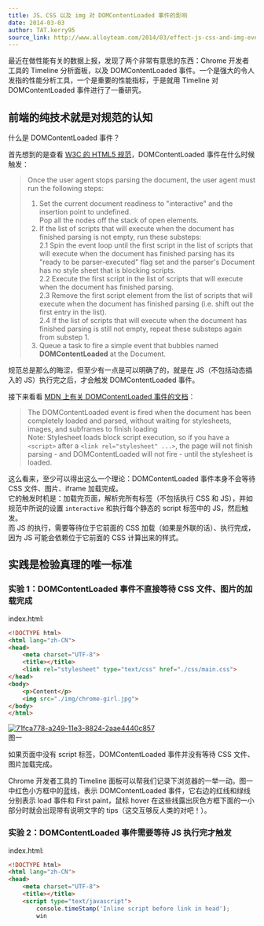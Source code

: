 ```yaml
---
title: JS、CSS 以及 img 对 DOMContentLoaded 事件的影响
date: 2014-03-03
author: TAT.kerry95
source_link: http://www.alloyteam.com/2014/03/effect-js-css-and-img-event-of-domcontentloaded/
---
```


<!-- {% raw %} - for jekyll -->

最近在做性能有关的数据上报，发现了两个非常有意思的东西：Chrome 开发者工具的 Timeline 分析面板，以及 DOMContentLoaded 事件。一个是强大的令人发指的性能分析工具，一个是重要的性能指标，于是就用 Timeline 对 DOMContentLoaded 事件进行了一番研究。

## 前端的纯技术就是对规范的认知

什么是 DOMContentLoaded 事件？

首先想到的是查看 [W3C 的 HTML5 规范](http://www.w3.org/TR/html5/syntax.html#the-end)，DOMContentLoaded 事件在什么时候触发：

> Once the user agent stops parsing the document, the user agent must run the following steps:  
> 1. Set the current document readiness to "interactive" and the insertion point to undefined.  
> Pop all the nodes off the stack of open elements.  
> 2. If the list of scripts that will execute when the document has finished parsing is not empty, run these substeps:  
> 2.1 Spin the event loop until the first script in the list of scripts that will execute when the document has finished parsing has its "ready to be parser-executed" flag set and the parser's Document has no style sheet that is blocking scripts.  
> 2.2 Execute the first script in the list of scripts that will execute when the document has finished parsing.  
> 2.3 Remove the first script element from the list of scripts that will execute when the document has finished parsing (i.e. shift out the first entry in the list).  
> 2.4 If the list of scripts that will execute when the document has finished parsing is still not empty, repeat these substeps again from substep 1.  
> 3. Queue a task to fire a simple event that bubbles named **DOMContentLoaded** at the Document.

规范总是那么的晦涩，但至少有一点是可以明确了的，就是在 JS（不包括动态插入的 JS）执行完之后，才会触发 DOMContentLoaded 事件。

接下来看看 [MDN 上有关 DOMContentLoaded 事件的文档](https://developer.mozilla.org/en-US/docs/Web/Reference/Events/DOMContentLoaded)：

> The DOMContentLoaded event is fired when the document has been completely loaded and parsed, without waiting for stylesheets, images, and subframes to finish loading  
> Note: Stylesheet loads block script execution, so if you have a `<script>` after a `<link rel="stylesheet" ...>`, the page will not finish parsing - and DOMContentLoaded will not fire - until the stylesheet is loaded.

这么看来，至少可以得出这么一个理论：DOMContentLoaded 事件本身不会等待 CSS 文件、图片、iframe 加载完成。  
它的触发时机是：加载完页面，解析完所有标签（不包括执行 CSS 和 JS），并如规范中所说的设置 `interactive` 和执行每个静态的 script 标签中的 JS，然后触发。  
而 JS 的执行，需要等待位于它前面的 CSS 加载（如果是外联的话）、执行完成，因为 JS 可能会依赖位于它前面的 CSS 计算出来的样式。

## 实践是检验真理的唯一标准

### 实验 1：DOMContentLoaded 事件不直接等待 CSS 文件、图片的加载完成

index.html:

```html
<!DOCTYPE html>
<html lang="zh-CN">
<head>
    <meta charset="UTF-8">
    <title></title>
    <link rel="stylesheet" type="text/css" href="./css/main.css">
</head>
<body>
    <p>Content</p>
    <img src="./img/chrome-girl.jpg">
</body>
</html>
```

[![71fca778-a249-11e3-8824-2aae4440c857](http://www.alloyteam.com/wp-content/uploads/2014/03/71fca778-a249-11e3-8824-2aae4440c857.png)](http://www.alloyteam.com/wp-content/uploads/2014/03/71fca778-a249-11e3-8824-2aae4440c857.png)  
图一

如果页面中没有 script 标签，DOMContentLoaded 事件并没有等待 CSS 文件、图片加载完成。

Chrome 开发者工具的 Timeline 面板可以帮我们记录下浏览器的一举一动。图一中红色小方框中的蓝线，表示 DOMContentLoaded 事件，它右边的红线和绿线分别表示 load 事件和 First paint，鼠标 hover 在这些线露出灰色方框下面的一小部分时就会出现带有说明文字的 tips（这交互够反人类的对吧！）。

### 实验 2：DOMContentLoaded 事件需要等待 JS 执行完才触发

index.html:

```html
<!DOCTYPE html>
<html lang="zh-CN">
<head>
    <meta charset="UTF-8">
    <title></title>
    <script type="text/javascript">
        console.timeStamp('Inline script before link in head');
        win
```


<!-- {% endraw %} - for jekyll -->